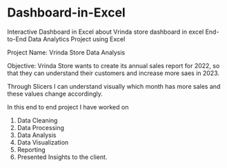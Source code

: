 # Dashboard-in-Excel
Interactive Dashboard in Excel about Vrinda store dashboard in excel
End-to-End Data Analytics Project using Excel

Project Name: Vrinda Store Data Analysis

Objective: Vrinda Store wants to create its annual sales report for 2022, so that they can understand their customers and increase more saes in 2023.

Through Slicers I can understand visually which month has more sales and these values change accordingly.

In this end to end project I have worked on
1. Data Cleaning
2. Data Processing
3. Data Analysis
4. Data Visualization
5. Reporting
6. Presented Insights to the client.
